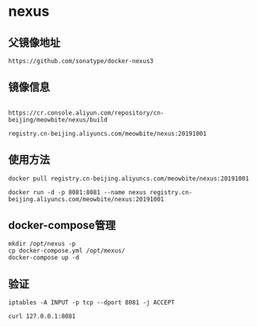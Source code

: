 # nexus

## 父镜像地址
```shell script
https://github.com/sonatype/docker-nexus3
```
## 镜像信息
```shell script

https://cr.console.aliyun.com/repository/cn-beijing/meowbite/nexus/build

registry.cn-beijing.aliyuncs.com/meowbite/nexus:20191001

```

## 使用方法
```shell script
docker pull registry.cn-beijing.aliyuncs.com/meowbite/nexus:20191001

docker run -d -p 8081:8081 --name nexus registry.cn-beijing.aliyuncs.com/meowbite/nexus:20191001
```

## docker-compose管理
```shell script
mkdir /opt/nexus -p
cp docker-compose.yml /opt/mexus/
docker-compose up -d 
```

## 验证
```shell script
iptables -A INPUT -p tcp --dport 8081 -j ACCEPT

curl 127.0.0.1:8081
```

